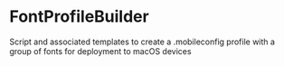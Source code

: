 # FontProfileBuilder
Script and associated templates to create a .mobileconfig profile with a group of fonts for deployment to macOS devices
